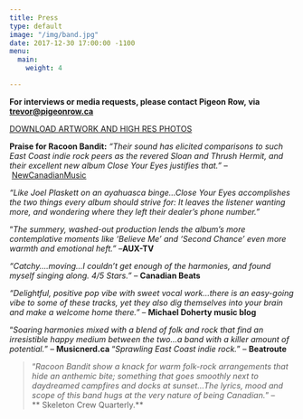 ```yaml
---
title: Press
type: default
image: "/img/band.jpg"
date: 2017-12-30 17:00:00 -1100
menu:
  main:
    weight: 4

---
```

**For interviews or media requests, please contact Pigeon Row, via trevor@pigeonrow.ca**

[DOWNLOAD ARTWORK AND HIGH RES PHOTOS](https://www.dropbox.com/sh/9icyfyt0ut0cbf0/AAAenTCjOJPDD1QCveNGmCCja?dl=0)

**Praise for Racoon Bandit:** _“Their sound has elicited comparisons to such East Coast indie rock peers as the revered Sloan and Thrush Hermit, and their excellent new album Close Your Eyes justifies that.”_ – [NewCanadianMusic](https://www.facebook.com/NewCanadianMusic) 

_“Like Joel Plaskett on an ayahuasca binge…Close Your Eyes accomplishes the two things every album should strive for: It leaves the listener wanting more, and wondering where they left their dealer’s phone number.”_

“_The summery, washed-out production lends the album’s more contemplative moments like ‘Believe Me’ and ‘Second Chance’ even more warmth and emotional heft.”_ –**AUX-TV**

_“Catchy….moving…I couldn’t get enough of the harmonies, and found myself singing along. 4/5 Stars.”_ – **Canadian Beats**

_“Delightful, positive pop vibe with sweet vocal work…there is an easy-going vibe to some of these tracks, yet they also dig themselves into your brain and make a welcome home there.”_ – **Michael Doherty music blog**

“_Soaring harmonies mixed with a blend of folk and rock that find an irresistible happy medium between the two…a band with a killer amount of potential._” – **Musicnerd.ca** “_Sprawling East Coast indie rock._” – **Beatroute**

> “_Racoon Bandit show a knack for warm folk-rock arrangements that hide an anthemic bite; something that goes smoothly next to daydreamed campfires and docks at sunset…The lyrics, mood and scope of this band hugs at the very nature of being Canadian._” –\*\* Skeleton Crew Quarterly.\*\*